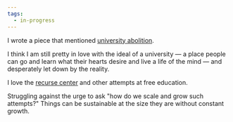 ```yaml
---
tags:
  - in-progress
---
```

I wrote a piece that mentioned [university abolition](https://olu.online/abolition/#university-abolition).

I think I am still pretty in love with the ideal of a university — a place people can go and learn what their hearts desire and live a life of the mind — and desperately let down by the reality. 

I love the [recurse center](https://www.recurse.com/) and other attempts at free education. 

Struggling against the urge to ask "how do we scale and grow such attempts?" Things can be sustainable at the size they are without constant growth. 